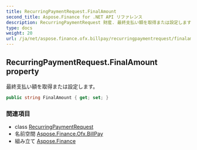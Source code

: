 ```yaml
---
title: RecurringPaymentRequest.FinalAmount
second_title: Aspose.Finance for .NET API リファレンス
description: RecurringPaymentRequest 財産. 最終支払い額を取得または設定します
type: docs
weight: 20
url: /ja/net/aspose.finance.ofx.billpay/recurringpaymentrequest/finalamount/
---
```

## RecurringPaymentRequest.FinalAmount property

最終支払い額を取得または設定します。

```csharp
public string FinalAmount { get; set; }
```

### 関連項目

* class [RecurringPaymentRequest](../)
* 名前空間 [Aspose.Finance.Ofx.BillPay](../../recurringpaymentrequest/)
* 組み立て [Aspose.Finance](../../../)


